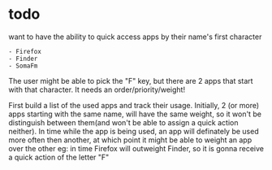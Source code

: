 # todo

want to have the ability to quick access apps by their name's first character

```
- Firefox
- Finder
- SomaFm
```

The user might be able to pick the "F" key, but there are 2 apps that start
with that character.
It needs an order/priority/weight!

First build a list of the used apps and track their usage.
Initially, 2 (or more) apps starting with the same name, will have the same
weight, so it won't be distinguish between them(and won't be able to assign
a quick action neither).
In time while the app is being used, an app will definately be used more often
then another, at which point it might be able to weight an app over the other
eg: in time Firefox will outweight Finder, so it is gonna receive a quick action
of the letter "F"


